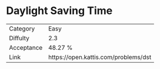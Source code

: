 # Daylight Saving Time

<table>
    <tr>
        <td>Category</td>
        <td>Easy</td>
    </tr>
    <tr>
        <td>Diffulty</td>
        <td>2.3</td>
    </tr>
    <tr>
        <td>Acceptance</td>
        <td>48.27 %</td>
    </tr>
    <tr>
        <td>Link</td>
        <td>https://open.kattis.com/problems/dst</td>
    </tr>
</table>